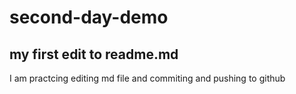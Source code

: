 # second-day-demo


## my first edit to readme.md
I am practcing editing md file and commiting and pushing to github